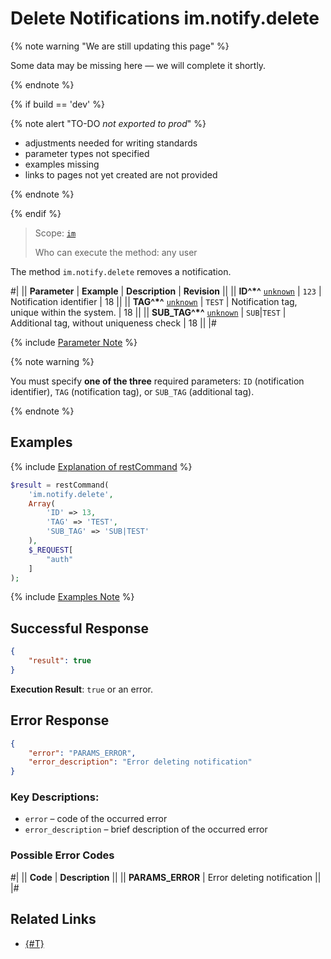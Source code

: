 # Delete Notifications im.notify.delete

{% note warning "We are still updating this page" %}

Some data may be missing here — we will complete it shortly.

{% endnote %}

{% if build == 'dev' %}

{% note alert "TO-DO _not exported to prod_" %}

- adjustments needed for writing standards
- parameter types not specified
- examples missing
- links to pages not yet created are not provided

{% endnote %}

{% endif %}

> Scope: [`im`](../../scopes/permissions.md)
>
> Who can execute the method: any user

The method `im.notify.delete` removes a notification.

#|
|| **Parameter** | **Example** | **Description** | **Revision** ||
|| **ID^*^**
[`unknown`](../../data-types.md) | `123` | Notification identifier | 18 ||
|| **TAG^*^**
[`unknown`](../../data-types.md) | `TEST` | Notification tag, unique within the system. | 18 ||
|| **SUB_TAG^*^**
[`unknown`](../../data-types.md) | `SUB`\|`TEST` | Additional tag, without uniqueness check | 18 ||
|#

{% include [Parameter Note](../../../_includes/required.md) %}

{% note warning %}

You must specify **one of the three** required parameters: `ID` (notification identifier), `TAG` (notification tag), or `SUB_TAG` (additional tag).

{% endnote %}

## Examples

{% include [Explanation of restCommand](../_includes/rest-command.md) %}

```php
$result = restCommand(
    'im.notify.delete',
    Array(
        'ID' => 13,
        'TAG' => 'TEST',
        'SUB_TAG' => 'SUB|TEST'
    ),
    $_REQUEST[
        "auth"
    ]
);
```

{% include [Examples Note](../../../_includes/examples.md) %}

## Successful Response

```json
{
    "result": true
}
```

**Execution Result**: `true` or an error.

## Error Response

```json
{
    "error": "PARAMS_ERROR",
    "error_description": "Error deleting notification"
}
```

### Key Descriptions:

- `error` – code of the occurred error
- `error_description` – brief description of the occurred error

### Possible Error Codes

#|
|| **Code** | **Description** ||
|| **PARAMS_ERROR** | Error deleting notification ||
|#

## Related Links

- [{#T}](../messages/attachments/index.md)